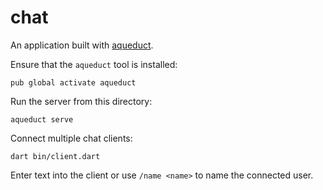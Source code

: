 # chat

An application built with [aqueduct](https://github.com/stablekernel/aqueduct).

Ensure that the `aqueduct` tool is installed:

```
pub global activate aqueduct
```

Run the server from this directory:

```
aqueduct serve
```

Connect multiple chat clients:

```
dart bin/client.dart
```

Enter text into the client or use `/name <name>` to name the connected user.

